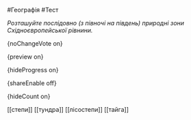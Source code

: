 #Географія #Тест

*Розташуйте послідовно (з півночі на південь) природні зони Східноєвропейської рівнини.*

{noChangeVote on}

{preview on}

{hideProgress on}

{shareEnable off}

{hideCount on}

[[степи]]
[[тундра]]
[[лісостепи]]
[[тайга]]
